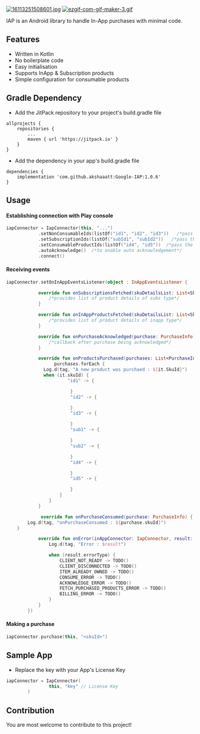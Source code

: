 [![16113251508601.jpg](https://i.postimg.cc/2yjZh36s/16113251508601.jpg)](https://postimg.cc/hzwvqDVs)
[![ezgif-com-gif-maker-3.gif](https://i.postimg.cc/cH8xyLHG/ezgif-com-gif-maker-3.gif)](https://postimg.cc/Q9hGcs1f)

IAP is an Android library to handle In-App purchases with minimal code.

## Features

* Written in Kotlin
* No boilerplate code
* Easy initialisation
* Supports InApp & Subscription products
* Simple configuration for consumable products

## Gradle Dependency

* Add the JitPack repository to your project's build.gradle file

```
allprojects {
    repositories {
        ...
        maven { url 'https://jitpack.io' }
    }
}
```

* Add the dependency in your app's build.gradle file

```
dependencies {
    implementation 'com.github.akshaaatt:Google-IAP:1.0.6'
}
```

## Usage

#### Establishing connection with Play console

```kotlin
iapConnector = IapConnector(this, "...")
            .setNonConsumableIds(listOf("id1", "id2", "id3"))   /*pass the list of InAppProduct IDs (Consumables & Non-Consumables)*/
            .setSubscriptionIds(listOf("subId1", "subId2"))   /*pass the list of Subscription IDs*/
            .setConsumableProductIds(listOf("id4", "id5"))  /*pass the list of consumable product IDs (Subset of first InAppProductIds list)*/
            .autoAcknowledge()  /*to enable auto acknowledgement*/
            .connect()
```

#### Receiving events

```kotlin
iapConnector.setOnInAppEventsListener(object : InAppEventsListener {

            override fun onSubscriptionsFetched(skuDetailsList: List<SkuInfo>) {
                /*provides list of product details of subs type*/
            }

            override fun onInAppProductsFetched(skuDetailsList: List<SkuInfo>) {
                /*provides list of product details of inapp type*/
            }

            override fun onPurchaseAcknowledged(purchase: PurchaseInfo) {
                /*callback after purchase being acknowledged*/
            }

            override fun onProductsPurchased(purchases: List<PurchaseInfo>) {
                  purchases.forEach {
        	  Log.d(tag, "A new product was purchaed : ${it.SkuId}")
			  when (it.skuId) {
		               "id1" -> {

		                }
		                "id2" -> {

		                }
		                "id3" -> {

		                }
		                "sub1" -> {

		                }
		                "sub2" -> {

		                }
		                "id4" -> {

		                }
		                "id5" -> {

		                }
		            }
		        }
            }

             override fun onPurchaseConsumed(purchase: PurchaseInfo) {
        Log.d(tag, "onPurchaseConsumed : ${purchase.skuId}")
    }

            override fun onError(inAppConnector: IapConnector, result: BillingResponse) {
                Log.d(tag, "Error : $result")

                when (result.errorType) {
                    CLIENT_NOT_READY -> TODO()
                    CLIENT_DISCONNECTED -> TODO()
                    ITEM_ALREADY_OWNED -> TODO()
                    CONSUME_ERROR -> TODO()
                    ACKNOWLEDGE_ERROR -> TODO()
                    FETCH_PURCHASED_PRODUCTS_ERROR -> TODO()
                    BILLING_ERROR -> TODO()
                }
            }
        })
```

#### Making a purchase

```kotlin
iapConnector.purchase(this, "<skuId>")
```

## Sample App

* Replace the key with your App's License Key

```kotlin
iapConnector = IapConnector(
                this, "key" // License Key
        )
```

## Contribution

You are most welcome to contribute to this project!
